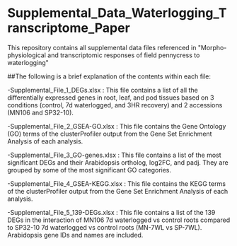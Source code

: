 # Supplemental_Data_Waterlogging_Transcriptome_Paper
This repository contains all supplemental data files referenced in "Morpho-physiological and transcriptomic responses of field pennycress to waterlogging"

##The following is a brief explanation of the contents within each file:

-Supplemental_File_1_DEGs.xlsx : This file contains a list of all the differentially expressed genes in root, leaf, and pod tissues based on 3 conditions (control, 7d waterlogged, and 3HR recovery) and 2 accessions (MN106 and SP32-10).

-Supplemental_File_2_GSEA-GO.xlsx : This file contains the Gene Ontology (GO) terms of the clusterProfiler output from the Gene Set Enrichment Analysis of each analysis.

-Supplemental_File_3_GO-genes.xlsx : This file contains a list of the most significant DEGs and their Arabidopsis ortholog, log2FC, and padj. They are grouped by some of the most significant GO categories.

-Supplemental_File_4_GSEA-KEGG.xlsx : This file contains the KEGG terms of the clusterProfiler output from the Gene Set Enrichment Analysis of each analysis.

-Supplemental_File_5_139-DEGs.xlsx : This file contains a list of the 139 DEGs in the interaction of MN106 7d waterlogged vs control roots compared to SP32-10 7d waterlogged vs control roots (MN-7WL vs SP-7WL). Arabidopsis gene IDs and names are included.
